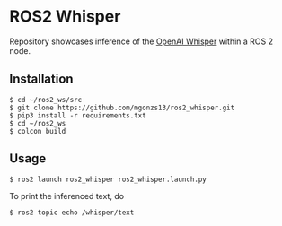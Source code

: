 # ROS2 Whisper

Repository showcases inference of the [OpenAI Whisper](https://github.com/openai/whisper) within a ROS 2 node.

## Installation

```shell
$ cd ~/ros2_ws/src
$ git clone https://github.com/mgonzs13/ros2_whisper.git
$ pip3 install -r requirements.txt
$ cd ~/ros2_ws
$ colcon build
```

## Usage

```shell
$ ros2 launch ros2_whisper ros2_whisper.launch.py
```

To print the inferenced text, do

```shell
$ ros2 topic echo /whisper/text
```
